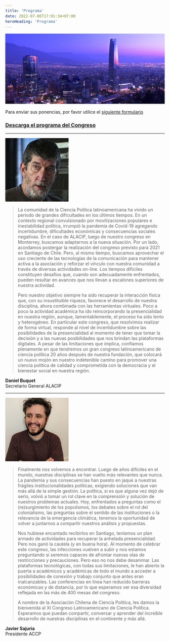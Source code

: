 ```yaml
---
title: 'Programa'
date: 2022-07-06T17:01:34+07:00
heroHeading: 'Programa'
---
```


![](banner.png)

Para enviar sus ponencias, por favor utilice el [siguiente formulario](https://forms.gle/yxWrVJH9FsRUjAwD9)


### [**Descarga el programa del Congreso**](Programa_preliminar.pdf)




---

![](buquet.png)

> La comunidad de la Ciencia Política latinoamericana ha vivido un periodo de grandes dificultades en los últimos tiempos. En un contexto regional convulsionado por movilizaciones populares e inestabilidad política, irrumpió la pandemia de Covid-19 agregando incertidumbre, dificultades económicas y consecuencias sociales negativas. En el caso de ALACIP, luego de nuestro congreso en Monterrey, buscamos adaptarnos a la nueva situación. Por un lado, acordamos postergar la realización del congreso previsto para 2021 en Santiago de Chile. Pero, al mismo tiempo, buscamos aprovechar el uso creciente de las tecnologías de la comunicación para mantener activa a la asociación y reforzar el vínculo con nuestra comunidad a través de diversas actividades on-line. Los tiempos difíciles constituyen desafíos que, cuando son adecuadamente enfrentados, pueden resultar en avances que nos llevan a escalones superiores de nuestra actividad.
> 
> Pero nuestro objetivo siempre ha sido recuperar la interacción física que, con su insustituible riqueza, favorece el desarrollo de nuestra disciplina, ahora combinada con las herramientas virtuales. Poco a poco la actividad académica ha ido reincorporando la presencialidad en nuestra región, aunque, lamentablemente, el proceso ha sido lento y heterogéneo. En particular este congreso, que resolvimos realizar de forma virtual, responde al nivel de incertidumbre sobre las posibilidades de la presencialidad al momento de tener que tomar la decisión y a las nuevas posibilidades que nos brindan las plataformas digitales. A pesar de las limitaciones que implica, confiamos plenamente en que tendremos un gran congreso latinoamericano de ciencia política 20 años después de nuestra fundación, que colocará un nuevo mojón en nuestro indetenible camino para promover una ciencia política de calidad y comprometida con la democracia y el bienestar social en nuestra región.

**Daniel Buquet**  
Secretario General ALACIP

---

![](sajuria.png)

> Finalmente nos volvemos a encontrar. Luego de años difíciles en el mundo, nuestras disciplinas se han vuelto más relevantes que nunca. La pandemia y sus consecuencias han puesto en jaque a nuestras frágiles institucionalidades políticas, exigiendo soluciones que van más allá de la simple gestión. La política, si es que alguna vez dejó de serlo, volvió a tomar un rol clave en la comprensión y solución de nuestros problemas actuales. Hoy, enfrentados a preguntas como el (re)surgimiento de los populismos, los debates sobre el rol del colonialismo, las preguntas sobre el sentido de las instituciones o la relevancia de la emergencia climática, tenemos la oportunidad de volver a juntarnos a compartir nuestros análisis y propuestas.
> 
> Nos hubiese encantado recibirlos en Santiago, teníamos un plan armado de actividades para recuperar la anhelada presencialidad. Pero nos ganó la cautela (y en buena hora). Al momento de celebrar este congreso, las infecciones vuelven a subir y nos estamos preguntando si seremos capaces de afrontar nuevas olas de restricciones y precauciones. Pero eso no nos debe desanimar. Las plataformas tecnológicas, con todas sus limitaciones, le han abierto la puerta a académicos y académicas de todo el mundo a acceder a posibilidades de conexión y trabajo conjunto que antes eran inalcanzables. Las conferencias en línea han reducido barreras económicas y de distancia, por lo que esperamos ver esa diversidad reflejada en las más de 400 mesas del congreso.
> 
> A nombre de la Asociación Chilena de Ciencia Política, les damos la bienvenida al XI Congreso Latinoamericano de Ciencia Política. Esperamos que puedan compartir, conversar y aprender del increíble desarrollo de nuestras disciplinas en el continente y más allá.

**Javier Sajuria**  
Presidente ACCP
